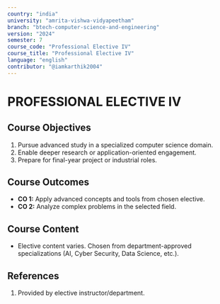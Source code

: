 ```yaml
---
country: "india"
university: "amrita-vishwa-vidyapeetham"
branch: "btech-computer-science-and-engineering"
version: "2024"
semester: 7
course_code: "Professional Elective IV"
course_title: "Professional Elective IV"
language: "english"
contributor: "@iamkarthik2004"
---
```


# PROFESSIONAL ELECTIVE IV

## Course Objectives
1. Pursue advanced study in a specialized computer science domain.
2. Enable deeper research or application-oriented engagement.
3. Prepare for final-year project or industrial roles.

## Course Outcomes
* **CO 1:** Apply advanced concepts and tools from chosen elective.
* **CO 2:** Analyze complex problems in the selected field.

## Course Content

* Elective content varies. Chosen from department-approved specializations (AI, Cyber Security, Data Science, etc.).

## References
1. Provided by elective instructor/department.
